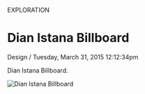<p class="type">EXPLORATION</p>

# Dian Istana Billboard

<p class="meta">Design  /  Tuesday, March 31, 2015 12:12:34pm</p>

Dian Istana Billboard.

![Dian Istana Billboard](https://farooq-agent.web.app/assets/images/works/large/usKR1Yug_work_image.png)
